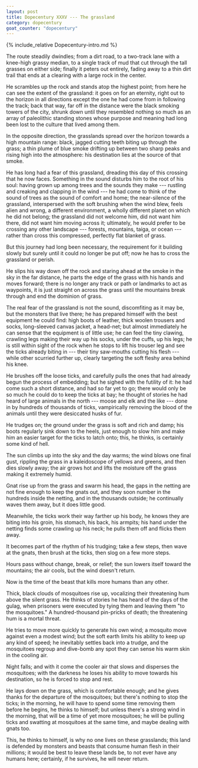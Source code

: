 ```yaml
---
layout: post
title: Dopecentury XXXV --- The grassland
category: dopecentury
goat_counter: "dopecentury" 
---
```


{% include_relative Dopecentury-intro.md %}

The route steadily dwindles; from a dirt road, to a two-track lane with a knee-high grassy median, to a single track of mud that cut through the tall grasses on either side; finally it peters out entirely, fading away to a thin dirt trail that ends at a clearing with a large rock in the center.

He scrambles up the rock and stands atop the highest point; from here he can see the extent of the grassland: it goes on for an eternity, right out to the horizon in all directions except the one he had come from in following the track; back that way, far off in the distance were the black smoking towers of the city, shrunk down until they resembled nothing so much as an array of paleolithic standing stones whose purpose and meaning had long been lost to the culture that lived among them.

In the opposite direction, the grasslands spread over the horizon towards a high mountain range: black, jagged cutting teeth biting up through the grass; a thin plume of blue smoke drifting up between two sharp peaks and rising high into the atmosphere: his destination lies at the source of that smoke.

He has long had a fear of this grassland, dreading this day of this crossing that he now faces. Something in the sound disturbs him to the root of his soul: having grown up among trees and the sounds they make --- rustling and creaking and clapping in the wind --- he had come to think of the sound of trees as the sound of comfort and home; the near-silence of the grassland, interspersed with the soft brushing when the wind blew, feels alien and wrong, a different environment, a wholly different planet on which he did not belong; the grassland did not welcome him, did not want him there, did not want him moving across it; ultimately, he would prefer to be crossing any other landscape --- forests, mountains, taiga, or ocean --- rather than cross this compressed, perfectly flat blanket of grass.

But this journey had long been necessary, the requirement for it building slowly but surely until it could no longer be put off; now he has to cross the grassland or perish.

He slips his way down off the rock and staring ahead at the smoke in the sky in the far distance, he parts the edge of the grass with his hands and moves forward; there is no longer any track or path or landmarks to act as waypoints, it is just straight on across the grass until the mountains break through and end the dominion of grass.

The real fear of the grassland is not the sound, discomfiting as it may be, but the monsters that live there; he has prepared himself with the best equipment he could find: high boots of leather, thick woolen trousers and socks, long-sleeved canvas jacket, a head-net; but almost immediately he can sense that the equipment is of little use; he can feel the tiny clawing, crawling legs making their way up his socks, under the cuffs, up his legs; he is still within sight of the rock when he stops to lift his trouser leg and see the ticks already biting in --- their tiny saw-mouths cutting his flesh --- while other scurried further up, clearly targeting the soft fleshy area behind his knee.

He brushes off the loose ticks, and carefully pulls the ones that had already begun the process of embedding; but he sighed with the futility of it: he had come such a short distance, and had so far yet to go; there would only be so much he could do to keep the ticks at bay; he thought of stories he had heard of large animals in the north --- moose and elk and the like --- done in by hundreds of thousands of ticks, vampirically removing the blood of the animals until they were desiccated husks of fur.

He trudges on; the ground under the grass is soft and rich and damp; his boots regularly sink down to the heels, just enough to slow him and make him an easier target for the ticks to latch onto; this, he thinks, is certainly some kind of hell.

The sun climbs up into the sky and the day warms; the wind blows one final gust, rippling the grass in a kaleidoscope of yellows and greens, and then dies slowly away; the air grows hot and lifts the moisture off the grass making it extremely humid.

Gnat rise up from the grass and swarm his head, the gaps in the netting are not fine enough to keep the gnats out, and they soon number in the hundreds inside the netting, and in the thousands outside; he continually waves them away, but it does little good.

Meanwhile, the ticks work their way farther up his body, he knows they are biting into his groin, his stomach, his back, his armpits; his hand under the netting finds some crawling up his neck; he pulls them off and flicks them away.

It becomes part of the rhythm of his trudging; take a few steps, then wave at the gnats, then brush at the ticks, then slog on a few more steps.

Hours pass without change, break, or relief; the sun lowers itself toward the mountains; the air cools, but the wind doesn't return.

Now is the time of the beast that kills more humans than any other.

Thick, black clouds of mosquitoes rise up, vocalizing their threatening hum above the silent grass. He thinks of stories he has heard of the days of the gulag, when prisoners were executed by tying them and leaving them "to the mosquitoes." A hundred-thousand pin-pricks of death; the threatening hum is a mortal threat.

He tries to move more quickly to generate his own wind; a mosquito move against even a modest wind; but the soft earth limits his ability to keep up any kind of speed; he inevitably settles back into a trudge, and the mosquitoes regroup and dive-bomb any spot they can sense his warm skin in the cooling air.

Night falls; and with it come the cooler air that slows and disperses the mosquitoes; with the darkness he loses his ability to move towards his destination, so he is forced to stop and rest.

He lays down on the grass, which is comfortable enough; and he gives thanks for the departure of the mosquitoes; but there's nothing to stop the ticks; in the morning, he will have to spend some time removing them before he begins, he thinks to himself; but unless there's a strong wind in the morning, that will be a time of yet more mosquitoes; he will be pulling ticks and swatting at mosquitoes at the same time, and maybe dealing with gnats too.

This, he thinks to himself, is why no one lives on these grasslands; this land is defended by monsters and beasts that consume human flesh in their millions; it would be best to leave these lands be, to not ever have any humans here; certainly, if he survives, he will never return.
 


